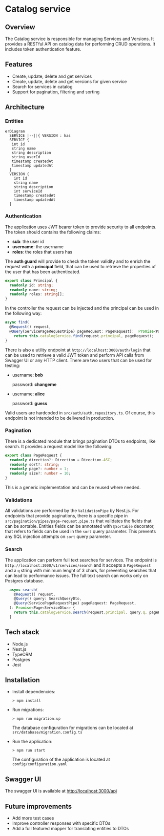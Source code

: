 # Catalog service

## Overview

The Catalog service is responsible for managing Services and Versions. It provides a RESTful API on catalog data for performing CRUD operations. It includes token authentication feature.

## Features

- Create, update, delete and get services
- Create, update, delete and get versions for given service
- Search for services in catalog
- Support for pagination, filtering and sorting

## Architecture

### Entities

```mermaid
erDiagram
  SERVICE |--||{ VERSION : has
  SERVICE { 
   int id 
   string name 
   string description 
   string userId 
   timestamp createdAt 
   timestamp updatedAt 
  } 
  VERSION { 
    int id 
    string name 
    string description 
    int serviceId 
    timestamp createdAt 
    timestamp updatedAt 
  }
```

### Authentication

The application uses JWT bearer token to provide security to all endpoints. The token should contains the following claims:

- **sub**:  the user id
- **username**:  the username
- **roles**: the roles that users has

The **auth guard** will provide to check the token validity and to enrich the request with a **principal** field, that can be used to retrieve the properties of the user that has been authenticated.

```typescript
export class Principal {
  readonly id: string;
  readonly name: string;
  readonly roles: string[];
}
```

In the controller the request can be injected and the principal can be used in the following way:

```typescript
async find(
  @Request() request,
  @Query(ServicePageRequestPipe) pageRequest: PageRequest):  Promise<Page<ServiceDto>> {
    return this.catalogService.find(request.principal, pageRequest);
}
```

There is also a utility endpoint at `http://localhost:3000/auth/login`  that can be used to retrieve a valid JWT token and perform API calls from Swagger UI or any HTTP client. There are two users that can be used for testing:

- username: **bob**

  password: **changeme**
- username: **alice**
  
  password: **guess**

Valid users are hardcoded in `src/auth/auth.repository.ts`. Of course, this endpoint is not intended to be delivered in production.

### Pagination

There is a dedicated module that brings pagination DTOs to endpoints, like search. It provides a request model like the following:

```typescript
export class PageRequest {
  readonly direction?: Direction = Direction.ASC;
  readonly sort?: string;
  readonly page?: number = 1;
  readonly size?: number = 10;
}
```

This is a generic implementation and can be reused where needed.

### Validations

All validations are performed by the `ValidationPipe` by Nest.js.
For endpoints that provide paginations, there is a specific pipe in `src/pagination/pipes/page-request.pipe.ts` that validates the fields that can be sortable.
Entities fields can be annotated with `@Sortable` decorator, that refers to fields can be used in the `sort` query parameter.
This prevents any SQL injection attempts on `sort` query parameter.

### Search

The application can perform full text searches for services. The endpoint is `http://localhost:3000/v1/services/search` and it accepts a `PageRequest` and a `q` string with minimum lenght of 3 chars, for preventing searches that can lead to performance issues. The full text search can works only on Postgres database.

```typescript
  async search(
    @Request() request,
    @Query() query: SearchQueryDto,
    @Query(ServicePageRequestPipe) pageRequest: PageRequest,
  ): Promise<Page<ServiceDto>> {
    return this.catalogService.search(request.principal, query.q, pageRequest);
  }
```

## Tech stack

- Node.js
- Nest.js
- TypeORM
- Postgres
- Jest

## Installation

- Install dependencies:
  
  `> npm install`
- Run migrations:

  `> npm run migration:up`
  
  The database configuration for migrations can be located at `src/database/migration.config.ts`
- Run the application:

  `> npm run start`
  
  The configuration of the application is located at `config/configuration.yaml`

## Swagger UI

The swagger UI is available at <http://localhost:3000/api>

## Future improvements

- Add more test cases
- Improve controller responses with specific DTOs
- Add a full featured mapper for translating entities to DTOs
